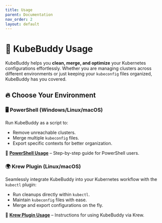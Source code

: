 ```yaml
---
title: Usage
parent: Documentation
nav_order: 2
layout: default
---
```


# 🚀 KubeBuddy Usage

KubeBuddy helps you **clean, merge, and optimize** your Kubernetes configurations effortlessly. Whether you are managing clusters across different environments or just keeping your `kubeconfig` files organized, KubeBuddy has you covered.

## 🔥 Choose Your Environment

### 🖥️ **PowerShell (Windows/Linux/macOS)**
Run KubeBuddy as a script to:
- Remove unreachable clusters.
- Merge multiple `kubeconfig` files.
- Export specific contexts for better organization.

📌 **[PowerShell Usage](powershell-usage)** – Step-by-step guide for PowerShell users.

### 🌍 **Krew Plugin (Linux/macOS)**
Seamlessly integrate KubeBuddy into your Kubernetes workflow with the `kubectl` plugin:
- Run cleanups directly within `kubectl`.
- Maintain `kubeconfig` files with ease.
- Merge and export configurations on the fly.

📌 **[Krew Plugin Usage](krew-usage)** – Instructions for using KubeBuddy via Krew.